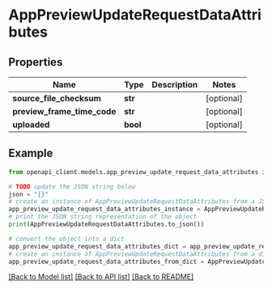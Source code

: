 # AppPreviewUpdateRequestDataAttributes


## Properties

Name | Type | Description | Notes
------------ | ------------- | ------------- | -------------
**source_file_checksum** | **str** |  | [optional] 
**preview_frame_time_code** | **str** |  | [optional] 
**uploaded** | **bool** |  | [optional] 

## Example

```python
from openapi_client.models.app_preview_update_request_data_attributes import AppPreviewUpdateRequestDataAttributes

# TODO update the JSON string below
json = "{}"
# create an instance of AppPreviewUpdateRequestDataAttributes from a JSON string
app_preview_update_request_data_attributes_instance = AppPreviewUpdateRequestDataAttributes.from_json(json)
# print the JSON string representation of the object
print(AppPreviewUpdateRequestDataAttributes.to_json())

# convert the object into a dict
app_preview_update_request_data_attributes_dict = app_preview_update_request_data_attributes_instance.to_dict()
# create an instance of AppPreviewUpdateRequestDataAttributes from a dict
app_preview_update_request_data_attributes_from_dict = AppPreviewUpdateRequestDataAttributes.from_dict(app_preview_update_request_data_attributes_dict)
```
[[Back to Model list]](../README.md#documentation-for-models) [[Back to API list]](../README.md#documentation-for-api-endpoints) [[Back to README]](../README.md)


